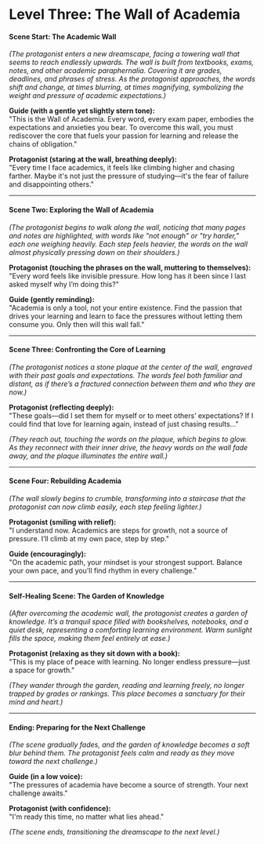 # **Level Three: The Wall of Academia**

#### **Scene Start: The Academic Wall**

*(The protagonist enters a new dreamscape, facing a towering wall that seems to reach endlessly upwards. The wall is built from textbooks, exams, notes, and other academic paraphernalia. Covering it are grades, deadlines, and phrases of stress. As the protagonist approaches, the words shift and change, at times blurring, at times magnifying, symbolizing the weight and pressure of academic expectations.)*

**Guide (with a gentle yet slightly stern tone):**  
"This is the Wall of Academia. Every word, every exam paper, embodies the expectations and anxieties you bear. To overcome this wall, you must rediscover the core that fuels your passion for learning and release the chains of obligation."

**Protagonist (staring at the wall, breathing deeply):**  
"Every time I face academics, it feels like climbing higher and chasing farther. Maybe it's not just the pressure of studying—it's the fear of failure and disappointing others."

---

#### **Scene Two: Exploring the Wall of Academia**

*(The protagonist begins to walk along the wall, noticing that many pages and notes are highlighted, with words like "not enough" or "try harder," each one weighing heavily. Each step feels heavier, the words on the wall almost physically pressing down on their shoulders.)*

**Protagonist (touching the phrases on the wall, muttering to themselves):**  
"Every word feels like invisible pressure. How long has it been since I last asked myself why I’m doing this?"

**Guide (gently reminding):**  
"Academia is only a tool, not your entire existence. Find the passion that drives your learning and learn to face the pressures without letting them consume you. Only then will this wall fall."

---

#### **Scene Three: Confronting the Core of Learning**

*(The protagonist notices a stone plaque at the center of the wall, engraved with their past goals and expectations. The words feel both familiar and distant, as if there’s a fractured connection between them and who they are now.)*

**Protagonist (reflecting deeply):**  
"These goals—did I set them for myself or to meet others’ expectations? If I could find that love for learning again, instead of just chasing results…"

*(They reach out, touching the words on the plaque, which begins to glow. As they reconnect with their inner drive, the heavy words on the wall fade away, and the plaque illuminates the entire wall.)*

---

#### **Scene Four: Rebuilding Academia**

*(The wall slowly begins to crumble, transforming into a staircase that the protagonist can now climb easily, each step feeling lighter.)*

**Protagonist (smiling with relief):**  
"I understand now. Academics are steps for growth, not a source of pressure. I’ll climb at my own pace, step by step."

**Guide (encouragingly):**  
"On the academic path, your mindset is your strongest support. Balance your own pace, and you’ll find rhythm in every challenge."

---

#### **Self-Healing Scene: The Garden of Knowledge**

*(After overcoming the academic wall, the protagonist creates a garden of knowledge. It’s a tranquil space filled with bookshelves, notebooks, and a quiet desk, representing a comforting learning environment. Warm sunlight fills the space, making them feel entirely at ease.)*

**Protagonist (relaxing as they sit down with a book):**  
"This is my place of peace with learning. No longer endless pressure—just a space for growth."

*(They wander through the garden, reading and learning freely, no longer trapped by grades or rankings. This place becomes a sanctuary for their mind and heart.)*

---

#### **Ending: Preparing for the Next Challenge**

*(The scene gradually fades, and the garden of knowledge becomes a soft blur behind them. The protagonist feels calm and ready as they move toward the next challenge.)*

**Guide (in a low voice):**  
"The pressures of academia have become a source of strength. Your next challenge awaits."

**Protagonist (with confidence):**  
"I'm ready this time, no matter what lies ahead."

*(The scene ends, transitioning the dreamscape to the next level.)*
